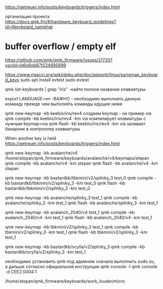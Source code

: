 https://getreuer.info/posts/keyboards/triggers/index.html

организация проекта
https://docs.qmk.fm/#/hardware_keyboard_guidelines?id=ltkeyboard_namehgt

# buffer overflow / empty elf
https://github.com/qmk/qmk_firmware/issues/21720?ysclid=lq6x6ob87t524695899

https://www.rigacci.org/wiki/doku.php/doc/appunti/linux/sa/remap_keyboard_keys
sudo apt install evtest
sudo evtest



qmk list-keyboards | grep "iris" -найти полное название клавиатуры

export LANGUAGE=en -ВАЖНО - необходимо выполнить данную команду прежде чем выполнять команды идущие ниже

qmk new-keymap -kb keebio/iris/rev4        создаем keymap - на пример via
qmk compile -kb keebio/iris/rev4 -km via   компилирует клавиатуры с нужным keymap=via
qmk flash -kb keebio/iris/rev4 -km via     заливает бинарник в контроллер клавиатуры

When another key is held
https://getreuer.info/posts/keyboards/triggers/index.html


qmk new-keymap -kb avalanche/v4   /home/stepan/qmk_firmware/keyboards/avalanche/v4/keymaps/stepan
qmk compile -kb avalanche/v4 -km stepan
qmk flash -kb avalanche/v4 -km stepan


qmk new-keymap -kb bastardkb/tbkmini/v2/splinky_3 test_0
qmk compile -kb bastardkb/tbkmini/v2/splinky_3 -km test_0
qmk flash -kb bastardkb/tbkmini/v2/splinky_3 -km test_0

qmk new-keymap -kb avalanche/splinky_3  test_1
qmk compile -kb avalanche/splinky_3  -km test_1
qmk flash -kb avalanche/splinky_3  -km test_1

qmk new-keymap -kb avalanch_2040/v4  test_1
qmk compile -kb avalanch_2040/v4 -km test_1
qmk flash -kb avalanch_2040/v4  -km test_1

qmk new-keymap -kb tbkmini/v2/splinky_3 test_1
qmk compile -kb tbkmini/v2/splinky_3 -km test_1
qmk flash -kb tbkmini/v2/splinky_3  -km test_1

qmk new-keymap -kb bastardkb/scylla/v2/splinky_3
qmk compile -kb bastardkb/scylla/v2/splinky_3 -km test_1

необходимо установить qmk под админом
сначала выполнить sudo su, а дальше согласно официальной инструкции
qmk console -l
qmk console -d CEE2:0004:1

/home/stepan/qmk_firmware/keyboards/work_louder/micro





